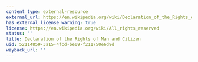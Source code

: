 ```yaml
---
content_type: external-resource
external_url: https://en.wikipedia.org/wiki/Declaration_of_the_Rights_of_Man_and_of_the_Citizen
has_external_license_warning: true
license: https://en.wikipedia.org/wiki/All_rights_reserved
status: ''
title: Declaration of the Rights of Man and Citizen
uid: 52114859-3a15-4fcd-be09-f211750e6d9d
wayback_url: ''
---
```

